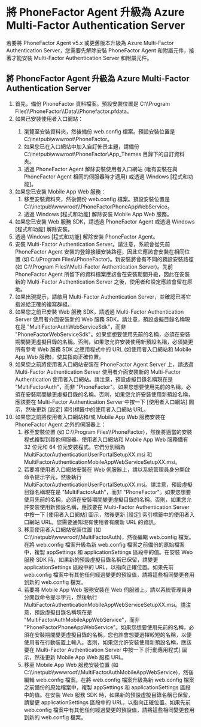 <properties 
	pageTitle="將 PhoneFactor Agent 升級為 Azure Multi-Factor Authentication Server" 
	description="本文件說明如何開始使用 Azure MFA Server，以及如何從舊版的 PhoneFactor Agent 升級。" 
	services="multi-factor-authentication" 
	documentationCenter="" 
	authors="billmath" 
	manager="stevenpo" 
	editor="curtland"/>

<tags 
	ms.service="multi-factor-authentication" 
	ms.workload="identity" 
	ms.tgt_pltfrm="na" 
	ms.devlang="na" 
	ms.topic="get-started-article" 
	ms.date="02/18/2016" 
	ms.author="billmath"/>

# 將 PhoneFactor Agent 升級為 Azure Multi-Factor Authentication Server

若要將 PhoneFactor Agent v5.x 或更舊版本升級為 Azure Multi-Factor Authentication Server，您需要先解除安裝 PhoneFactor Agent 和附屬元件，接著才能安裝 Multi-Factor Authentication Server 和附屬元件。

## 將 PhoneFactor Agent 升級為 Azure Multi-Factor Authentication Server
<ol>
<li>首先，備份 PhoneFactor 資料檔案。預設安裝位置是 C:\\Program Files\\PhoneFactor\\Data\\Phonefactor.pfdata。


<li>如果已安裝使用者入口網站：</li>
<ol>
<li>瀏覽至安裝資料夾，然後備份 web.config 檔案。預設安裝位置是 C:\inetpub\wwwroot\PhoneFactor。</li>


<li>如果您已在入口網站中加入自訂佈景主題，請備份 C:\inetpub\wwwroot\PhoneFactor\App_Themes 目錄下的自訂資料夾。</li>


<li>透過 PhoneFactor Agent 解除安裝使用者入口網站 (唯有安裝在與 PhoneFactor Agent 相同的伺服器時才適用) 或透過 Windows [程式和功能]。</li></ol>




<li>如果您已安裝 Mobile App Web 服務：<ol> <li>移至安裝資料夾，然後備份 web.config 檔案。預設安裝位置是 C:\\inetpub\\wwwroot\\PhoneFactorPhoneAppWebService。</li> <li>透過 Windows [程式和功能] 解除安裝 Mobile App Web 服務。</li></ol>

<li>如果您已安裝 Web 服務 SDK，請透過 PhoneFactor Agent 或透過 Windows [程式和功能] 解除安裝。

<li>透過 Windows [程式和功能] 解除安裝 PhoneFactor Agent。

<li>安裝 Multi-Factor Authentication Server。請注意，系統會從先前 PhoneFactor Agent 安裝的登錄接續安裝路徑，因此它應該會安裝在相同位置 (如 C:\\Program Files\\PhoneFactor)。新安裝將會有不同的預設安裝路徑 (如 C:\\Program Files\\Multi-Factor Authentication Server)。先前 PhoneFactor Agent 所留下的資料檔案應該會在安裝期間升級，因此在安裝新的 Multi-Factor Authentication Server 之後，使用者和設定應該會留在原地。

<li>如果出現提示，請啟用 Multi-Factor Authentication Server，並確認已將它指派給正確的複寫群組。

<li>如果您之前已安裝 Web 服務 SDK，請透過 Multi-Factor Authentication Server 使用者介面安裝新的 Web 服務 SDK。請注意，預設虛擬目錄名稱現在是 "MultiFactorAuthWebServiceSdk"，而非 "PhoneFactorWebServiceSdk"。如果您想要使用先前的名稱，必須在安裝期間變更虛擬目錄的名稱。否則，如果您允許安裝使用新預設名稱，必須變更所有參考 Web 服務 SDK 之應用程式中的 URL (如使用者入口網站和 Mobile App Web 服務)，使其指向正確位置。

<li>如果您之前將使用者入口網站安裝在 PhoneFactor Agent Server 上，請透過 Multi-Factor Authentication Server 使用者介面安裝新的 Multi-Factor Authentication 使用者入口網站。請注意，預設虛擬目錄名稱現在是 "MultiFactorAuth"，而非 "PhoneFactor"。如果您想要使用先前的名稱，必須在安裝期間變更虛擬目錄的名稱。否則，如果您允許安裝使用新預設名稱，應該要在 Multi-Factor Authentication Server 中按一下 [使用者入口網站] 圖示，然後更新 [設定] 索引標籤中的使用者入口網站 URL。

<li>如果您之前將使用者入口網站和/或 Mobile App Web 服務安裝在 PhoneFactor Agent 之外的伺服器上：<ol> <li>移至安裝位置 (如 C:\\Program Files\\PhoneFactor)，然後將適當的安裝程式複製到其他伺服器。使用者入口網站和 Mobile App Web 服務備有 32 位元和 64 位元安裝程式。它們分別稱為 MultiFactorAuthenticationUserPortalSetupXX.msi 和 MultiFactorAuthenticationMobileAppWebServiceSetupXX.msi。</li> <li>若要將使用者入口網站安裝在 Web 伺服器上，請以系統管理員身分開啟命令提示字元，然後執行 MultiFactorAuthenticationUserPortalSetupXX.msi。請注意，預設虛擬目錄名稱現在是 "MultiFactorAuth"，而非 "PhoneFactor"。如果您想要使用先前的名稱，必須在安裝期間變更虛擬目錄的名稱。否則，如果您允許安裝使用新預設名稱，應該要在 Multi-Factor Authentication Server 中按一下 [使用者入口網站] 圖示，然後更新 [設定] 索引標籤中的使用者入口網站 URL。您需要通知現有使用者有關新 URL 的資訊。</li> <li>移至使用者入口網站安裝位置 (如 C:\\inetpub\\wwwroot\\MultiFactorAuth)，然後編輯 web.config 檔案。在將 web.config 檔案升級為新 web.config 檔案之前備份的原始檔案中，複製 appSettings 和 applicationSettings 區段中的值。在安裝 Web 服務 SDK 時，如果新的預設虛擬目錄名稱已保留，請變更 applicationSettings 區段中的 URL，以指向正確位置。如果先前 web.config 檔案中有其他任何經過變更的預設值，請將這些相同變更套用到新的 web.config 檔案。</li> <li>若要將 Mobile App Web 服務安裝在 Web 伺服器上，請以系統管理員身分開啟命令提示字元，然後執行 MultiFactorAuthenticationMobileAppWebServiceSetupXX.msi。請注意，預設虛擬目錄名稱現在是 "MultiFactorAuthMobileAppWebService"，而非 "PhoneFactorPhoneAppWebService"。如果您想要使用先前的名稱，必須在安裝期間變更虛擬目錄的名稱。您也許會想要選擇較短的名稱，以便使用者在行動裝置上輸入。否則，如果您允許安裝使用新預設名稱，應該要在 Multi-Factor Authentication Server 中按一下 [行動應用程式] 圖示，然後更新 Mobile App Web 服務 URL。</li> <li>移至 Mobile App Web 服務安裝位置 (如 C:\\inetpub\\wwwroot\\MultiFactorAuthMobileAppWebService)，然後編輯 web.config 檔案。在將 web.config 檔案升級為新 web.config 檔案之前備份的原始檔案中，複製 appSettings 和 applicationSettings 區段中的值。在安裝 Web 服務 SDK 時，如果新的預設虛擬目錄名稱已保留，請變更 applicationSettings 區段中的 URL，以指向正確位置。如果先前 web.config 檔案中有其他任何經過變更的預設值，請將這些相同變更套用到新的 web.config 檔案。</li></ol>


 


 

<!---HONumber=AcomDC_0224_2016-->